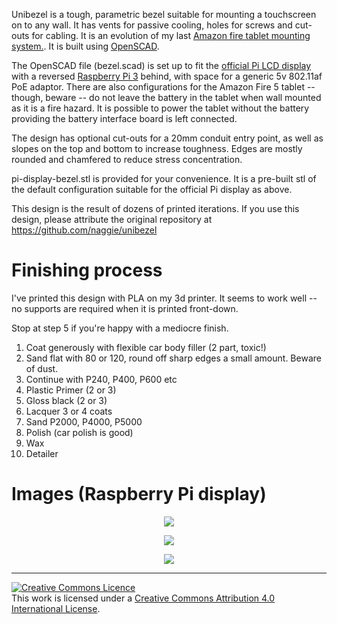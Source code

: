 Unibezel is a tough, parametric bezel suitable for mounting a touchscreen on to
any wall. It has vents for passive cooling, holes for screws and cut-outs for
cabling. It is an evolution of my last [Amazon fire tablet mounting
system.][1]. It is built using [OpenSCAD][4].

The OpenSCAD file (bezel.scad) is set up to fit the [official Pi LCD
display][2] with a reversed [Raspberry Pi 3][2] behind, with space for a generic 5v
802.11af PoE adaptor. There are also configurations for the Amazon Fire 5
tablet -- though, beware -- do not leave the battery in the tablet when wall
mounted as it is a fire hazard. It is possible to power the tablet without the
battery providing the battery interface board is left connected.

The design has optional cut-outs for a 20mm conduit entry point, as well as
slopes on the top and bottom to increase toughness. Edges are mostly rounded
and chamfered to reduce stress concentration.

pi-display-bezel.stl is provided for your convenience. It is a pre-built stl of
the default configuration suitable for the official Pi display as above.

This design is the result of dozens of printed iterations. If you use this
design, please attribute the original repository at
https://github.com/naggie/unibezel

# Finishing process

I've printed this design with PLA on my 3d printer. It seems to work well -- no
supports are required when it is printed front-down.

Stop at step 5 if you're happy with a mediocre finish.

1. Coat generously with flexible car body filler (2 part, toxic!)
1. Sand flat with 80 or 120, round off sharp edges a small amount. Beware of dust.
1. Continue with P240, P400, P600 etc
1. Plastic Primer (2 or 3)
1. Gloss black (2 or 3)
1. Lacquer 3 or 4 coats
1. Sand P2000, P4000, P5000
1. Polish (car polish is good)
1. Wax
1. Detailer


# Images (Raspberry Pi display)

<p align="center">
  <img src="https://github.com/naggie/unibezel/raw/master/etc/3d-model.png">
</p>

<p align="center">
  <img src="https://github.com/naggie/unibezel/raw/master/etc/pi-mounted.jpg">
</p>

<p align="center">
  <img src="https://github.com/naggie/unibezel/raw/master/etc/pi-behind.jpg">
</p>


[1]: https://callanbryant.co.uk/post/dshome-2-control-panels/
[2]: https://www.raspberrypi.org/products/raspberry-pi-touch-display/
[3]: https://www.raspberrypi.org/products/raspberry-pi-3-model-b-plus/
[4]: https://www.openscad.org/


----

<a rel="license" href="http://creativecommons.org/licenses/by/4.0/"><img
alt="Creative Commons Licence" style="border-width:0"
src="https://i.creativecommons.org/l/by/4.0/88x31.png" /></a><br />This work is
licensed under a <a rel="license"
href="http://creativecommons.org/licenses/by/4.0/">Creative Commons Attribution
4.0 International License</a>.
